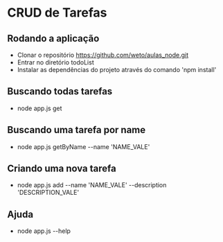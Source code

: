 # CRUD de Tarefas
## Rodando a aplicação
- Clonar o repositório https://github.com/weto/aulas_node.git
- Entrar no diretório todoList
- Instalar as dependências do projeto através do comando 'npm install'

## Buscando todas tarefas
- node app.js get

## Buscando uma tarefa por name
- node app.js getByName --name 'NAME_VALE'

## Criando uma nova tarefa
- node app.js add --name 'NAME_VALE' --description 'DESCRIPTION_VALE'

## Ajuda
- node app.js --help
